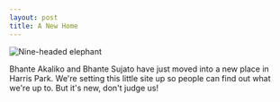 ```yaml
---
layout: post
title: A New Home
---
```


![Nine-headed elephant](https://raw.githubusercontent.com/lokanta/lokanta.github.io/master/navasisa.jpeg "Nine-headed elephant")

Bhante Akaliko and Bhante Sujato have just moved into a new place in Harris Park. We're setting this little site up so people can find out what we're up to. But it's new, don't judge us!
